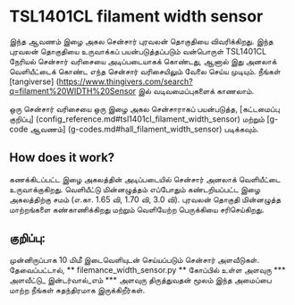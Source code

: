 # TSL1401CL filament width sensor

இந்த ஆவணம் இழை அகல சென்சார் புரவலன் தொகுதியை விவரிக்கிறது. இந்த புரவலன் தொகுதியை உருவாக்கப் பயன்படுத்தப்படும் வன்பொருள் TSL1401CL நேரியல் சென்சார் வரிசையை அடிப்படையாகக் கொண்டது, ஆனால் இது அனலாக் வெளியீட்டைக் கொண்ட எந்த சென்சார் வரிசையிலும் வேலை செய்ய முடியும். நீங்கள் [tangiverse] (https://www.thingivers.com/search?q=filament%20WIDTH%20Sensor இல் வடிவமைப்புகளைக் காணலாம்.

ஒரு சென்சார் வரிசையை ஒரு இழை அகல சென்சாராகப் பயன்படுத்த, [கட்டமைப்பு குறிப்பு] (config_reference.md#tsl1401cl_filament_width_sensor) மற்றும் [g-code ஆவணம்] (g-codes.md#hall_filament_width_sensor) படிக்கவும்.

## How does it work?

கணக்கிடப்பட்ட இழை அகலத்தின் அடிப்படையில் சென்சார் அனலாக் வெளியீட்டை உருவாக்குகிறது. வெளியீட்டு மின்னழுத்தம் எப்போதும் கண்டறியப்பட்ட இழை அகலத்திற்கு சமம் (எ.கா. 1.65 வி, 1.70 வி, 3.0 வி). புரவலன் தொகுதி மின்னழுத்த மாற்றங்களை கண்காணிக்கிறது மற்றும் வெளியேற்ற பெருக்கியை சரிசெய்கிறது.

## குறிப்பு:

முன்னிருப்பாக 10 மிமீ இடைவெளியுடன் செய்யப்படும் சென்சார் அளவீடுகள். தேவைப்பட்டால், ** filemance_width_sensor.py ** கோப்பில் உள்ள அளவுரு *** அளவீட்டு_ இன்டர்வால்_எம் *** அளவுரு திருத்துவதன் மூலம் இந்த அமைப்பை மாற்ற நீங்கள் சுதந்திரமாக இருக்கிறீர்கள்.
